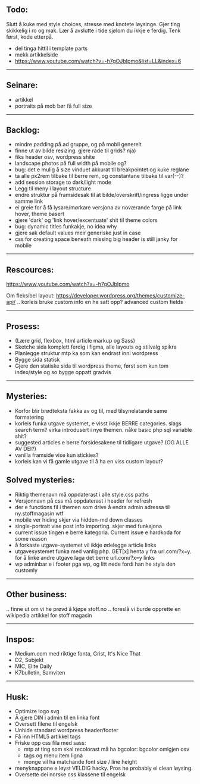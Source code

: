 ## Todo:

Slutt å kuke med style choices, stresse med knotete løysinge. Gjer ting skikkelig i ro og mak.
Lær å avslutte i tide sjølom du ikkje e ferdig. Tenk først, kode etterpå.

- del tinga hittil i template parts
- mekk artikkelside
- https://www.youtube.com/watch?v=-h7gOJbIpmo&list=LL&index=6

-------

## Seinare:

- artikkel
- portraits på mob bør få full size


-------------------------------------

## Backlog: 

- mindre padding på ad gruppe, og på mobil generelt
- finne ut av bilde resizing. gjere rade til grids? nja)
- fiks header osv, wordpress shite
- landscape photos på full width på mobile og?
- bug: det e mulig å size vinduet akkurat til breakpointet og kuke reglane
- ta alle px2rem tilbake til berre rem, og constantane tilbake til var(--)?
- add session storage to dark/light mode
- Legg til meny i layout structure
- endre struktur på framsidesak til at bilde/overskrift/ingress ligge under samme link
- ei greie for å få lysare/mørkare versjona av noværande farge på link hover, theme basert
- gjere 'dark' og 'link hover/excentuate' shit til theme colors
- bug: dynamic titles funkakje, no idea why
- gjere sak default values meir generiske just in case
- css for creating space beneath missing big header is still janky for mobile

------------------------------------

## Rescources:

https://www.youtube.com/watch?v=-h7gOJbIpmo

Om fleksibel layout:
https://developer.wordpress.org/themes/customize-api/
.. korleis bruke custom info en he satt opp?
advanced custom fields

-------------------------------

## Prosess:

- (Lære grid, flexbox, html article markup og Sass)
- Sketche sida komplett ferdig i figma, alle layouts og stilvalg spikra
- Planlegge struktur mtp ka som kan endrast inni wordpress
- Bygge sida statisk
- Gjere den statiske sida til wordpress theme,
  først som kun tom index/style og so bygge oppatt gradvis


-------------------------

## Mysteries:
- Korfor blir brødteksta fakka av og til, med tilsynelatande same formatering
- korleis funka utgave systemet, e visst ikkje BERRE categories. slags search term? virka introdusert i nye themen. nåke basic php sql variable shit?
- suggested articles e berre forsidesakene til tidligare utgave? (OG ALLE AV DEI?)
- vanilla framside vise kun stickies?
- korleis kan vi få gamle utgave til å ha en viss custom layout?

## Solved mysteries:
- Riktig themenavn må oppdaterast i alle style.css paths
- Versjonnavn på css må oppdaterast i header for refresh
- der e functions fil i themen som drive å endra admin adressa til ny.stoffmagasin wtf
- mobile ver hiding skjer via hidden-md down classes
- single-portrait vise post info importing. skjer med funksjona
- current issue tingen e berre kategoria. Current issue e hardkoda for some reason
- å forkaste utgave-systemet vil ikkje ødelegge article links
- utgavesystemet funka med vanlig php. GET[x] henta y fra url.com/?x=y. for å linke andre utgave laga det berre url.com/?x=y links
- wp adminbar e i footer pga wp, og litt nede fordi han he styla den customly

------------------------

## Other business:

.. finne ut om vi he prøvd å kjøpe stoff.no
.. foreslå vi burde opprette en wikipedia artikkel for stoff magasin

-------------------------

## Inspos:

- Medium.com med riktige fonta, Grist, It's Nice That
- D2, Subjekt
- MIC, Elite Daily
- K7bulletin, Samviten

-------------------------

## Husk:
- Optimize logo svg
- Å gjere DIN i admin til en linka font
- Oversett filene til engelsk
- Unhide standard wordpress header/footer
- Få inn HTML5 artikkel tags
- Friske opp css fila med sass: 
  - mtp at ting som skal recolorast må ha bgcolor: bgcolor omigjen osv
  - tags og menu item ligna
  - monge vil ha matchande font size / line height
- menyknappane e løyst VELDIG hacky. Pros he probably ei clean løysing.
- Oversette dei norske css klassene til engelsk